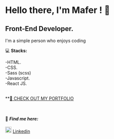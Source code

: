 # Hello there, I'm Mafer ! :elephant:
## Front-End Developer.

I'm a simple person who enjoys coding

:computer: **Stacks:**

-HTML. </br>
-CSS.</br>
-Sass (scss) </br>
-Javascript.</br>
-React JS.
<br></br>

**[:scroll: CHECK OUT MY PORTFOLIO](https://maferjimnez.github.io/mafers-portfolio/) 

<br></br>
:dart: ***Find me here:***
<br></br>
<img src="https://i.postimg.cc/1tWpxw42/LI-In-Bug.png" width=20> [Linkedin](https://www.linkedin.com/in/mar%C3%ADa-fernanda-jim%C3%A9nez-8a33871b6/)
